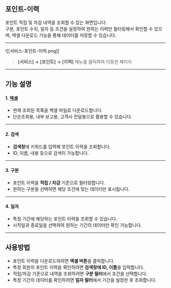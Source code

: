 ## 포인트-이력

포인트 적립 및 차감 내역을 조회할 수 있는 화면입니다.  
구분, 포인트 수치, 일자 등 조건을 설정하여 원하는 이력만 필터링해서 확인할 수 있으며, 엑셀 다운로드 기능을 통해 데이터를 저장할 수 있습니다.  

***
![[서비스-포인트-이력.png]]

> **[서비스] → [포인트] → [이력]** 메뉴를 클릭하여 이동한 페이지  

***

## 기능 설명

#### 1. [엑셀](엑셀.md)
- 현재 조회된 목록을 엑셀 파일로 다운로드합니다.  
- 단순조회용, 내부 보고용, 고객사 전달용으로 활용할 수 있습니다.  

***

#### 2. 검색
- **검색창**에 키워드를 입력해 포인트 이력을 조회합니다.  
- ID, 이름, 내용 등으로 검색이 가능합니다.  

***

#### 3. 구분
- 포인트 이력을 **적립 / 차감** 기준으로 필터링합니다.  
- 원하는 구분을 선택하면 해당 조건에 맞는 데이터만 표시됩니다.  

***

#### 4. 일자
- 특정 기간에 해당하는 포인트 이력을 조회할 수 있습니다.  
- 시작일과 종료일을 선택하여 원하는 기간의 데이터만 확인 가능합니다.  

***

## 사용방법
- 포인트 이력을 다운로드하려면 **엑셀 버튼**을 클릭합니다.  
- 특정 회원의 포인트 이력을 확인하려면 **검색창에 ID, 이름**을 입력합니다.  
- 적립/차감 기준으로 내역을 조회하려면 **구분 필터**에서 조건을 선택합니다.  
- 특정 기간의 데이터를 확인하려면 **일자 필터**에서 기간을 설정한 후 조회합니다.  
